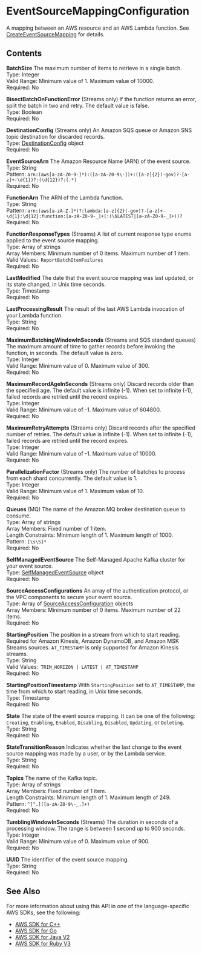 # EventSourceMappingConfiguration<a name="API_EventSourceMappingConfiguration"></a>

A mapping between an AWS resource and an AWS Lambda function\. See [CreateEventSourceMapping](API_CreateEventSourceMapping.md) for details\.

## Contents<a name="API_EventSourceMappingConfiguration_Contents"></a>

 **BatchSize**   <a name="SSS-Type-EventSourceMappingConfiguration-BatchSize"></a>
The maximum number of items to retrieve in a single batch\.  
Type: Integer  
Valid Range: Minimum value of 1\. Maximum value of 10000\.  
Required: No

 **BisectBatchOnFunctionError**   <a name="SSS-Type-EventSourceMappingConfiguration-BisectBatchOnFunctionError"></a>
\(Streams only\) If the function returns an error, split the batch in two and retry\. The default value is false\.  
Type: Boolean  
Required: No

 **DestinationConfig**   <a name="SSS-Type-EventSourceMappingConfiguration-DestinationConfig"></a>
\(Streams only\) An Amazon SQS queue or Amazon SNS topic destination for discarded records\.  
Type: [DestinationConfig](API_DestinationConfig.md) object  
Required: No

 **EventSourceArn**   <a name="SSS-Type-EventSourceMappingConfiguration-EventSourceArn"></a>
The Amazon Resource Name \(ARN\) of the event source\.  
Type: String  
Pattern: `arn:(aws[a-zA-Z0-9-]*):([a-zA-Z0-9\-])+:([a-z]{2}(-gov)?-[a-z]+-\d{1})?:(\d{12})?:(.*)`   
Required: No

 **FunctionArn**   <a name="SSS-Type-EventSourceMappingConfiguration-FunctionArn"></a>
The ARN of the Lambda function\.  
Type: String  
Pattern: `arn:(aws[a-zA-Z-]*)?:lambda:[a-z]{2}(-gov)?-[a-z]+-\d{1}:\d{12}:function:[a-zA-Z0-9-_]+(:(\$LATEST|[a-zA-Z0-9-_]+))?`   
Required: No

 **FunctionResponseTypes**   <a name="SSS-Type-EventSourceMappingConfiguration-FunctionResponseTypes"></a>
\(Streams\) A list of current response type enums applied to the event source mapping\.  
Type: Array of strings  
Array Members: Minimum number of 0 items\. Maximum number of 1 item\.  
Valid Values:` ReportBatchItemFailures`   
Required: No

 **LastModified**   <a name="SSS-Type-EventSourceMappingConfiguration-LastModified"></a>
The date that the event source mapping was last updated, or its state changed, in Unix time seconds\.  
Type: Timestamp  
Required: No

 **LastProcessingResult**   <a name="SSS-Type-EventSourceMappingConfiguration-LastProcessingResult"></a>
The result of the last AWS Lambda invocation of your Lambda function\.  
Type: String  
Required: No

 **MaximumBatchingWindowInSeconds**   <a name="SSS-Type-EventSourceMappingConfiguration-MaximumBatchingWindowInSeconds"></a>
\(Streams and SQS standard queues\) The maximum amount of time to gather records before invoking the function, in seconds\. The default value is zero\.  
Type: Integer  
Valid Range: Minimum value of 0\. Maximum value of 300\.  
Required: No

 **MaximumRecordAgeInSeconds**   <a name="SSS-Type-EventSourceMappingConfiguration-MaximumRecordAgeInSeconds"></a>
\(Streams only\) Discard records older than the specified age\. The default value is infinite \(\-1\)\. When set to infinite \(\-1\), failed records are retried until the record expires\.  
Type: Integer  
Valid Range: Minimum value of \-1\. Maximum value of 604800\.  
Required: No

 **MaximumRetryAttempts**   <a name="SSS-Type-EventSourceMappingConfiguration-MaximumRetryAttempts"></a>
\(Streams only\) Discard records after the specified number of retries\. The default value is infinite \(\-1\)\. When set to infinite \(\-1\), failed records are retried until the record expires\.  
Type: Integer  
Valid Range: Minimum value of \-1\. Maximum value of 10000\.  
Required: No

 **ParallelizationFactor**   <a name="SSS-Type-EventSourceMappingConfiguration-ParallelizationFactor"></a>
\(Streams only\) The number of batches to process from each shard concurrently\. The default value is 1\.  
Type: Integer  
Valid Range: Minimum value of 1\. Maximum value of 10\.  
Required: No

 **Queues**   <a name="SSS-Type-EventSourceMappingConfiguration-Queues"></a>
 \(MQ\) The name of the Amazon MQ broker destination queue to consume\.   
Type: Array of strings  
Array Members: Fixed number of 1 item\.  
Length Constraints: Minimum length of 1\. Maximum length of 1000\.  
Pattern: `[\s\S]*`   
Required: No

 **SelfManagedEventSource**   <a name="SSS-Type-EventSourceMappingConfiguration-SelfManagedEventSource"></a>
The Self\-Managed Apache Kafka cluster for your event source\.  
Type: [SelfManagedEventSource](API_SelfManagedEventSource.md) object  
Required: No

 **SourceAccessConfigurations**   <a name="SSS-Type-EventSourceMappingConfiguration-SourceAccessConfigurations"></a>
An array of the authentication protocol, or the VPC components to secure your event source\.  
Type: Array of [SourceAccessConfiguration](API_SourceAccessConfiguration.md) objects  
Array Members: Minimum number of 0 items\. Maximum number of 22 items\.  
Required: No

 **StartingPosition**   <a name="SSS-Type-EventSourceMappingConfiguration-StartingPosition"></a>
The position in a stream from which to start reading\. Required for Amazon Kinesis, Amazon DynamoDB, and Amazon MSK Streams sources\. `AT_TIMESTAMP` is only supported for Amazon Kinesis streams\.  
Type: String  
Valid Values:` TRIM_HORIZON | LATEST | AT_TIMESTAMP`   
Required: No

 **StartingPositionTimestamp**   <a name="SSS-Type-EventSourceMappingConfiguration-StartingPositionTimestamp"></a>
With `StartingPosition` set to `AT_TIMESTAMP`, the time from which to start reading, in Unix time seconds\.  
Type: Timestamp  
Required: No

 **State**   <a name="SSS-Type-EventSourceMappingConfiguration-State"></a>
The state of the event source mapping\. It can be one of the following: `Creating`, `Enabling`, `Enabled`, `Disabling`, `Disabled`, `Updating`, or `Deleting`\.  
Type: String  
Required: No

 **StateTransitionReason**   <a name="SSS-Type-EventSourceMappingConfiguration-StateTransitionReason"></a>
Indicates whether the last change to the event source mapping was made by a user, or by the Lambda service\.  
Type: String  
Required: No

 **Topics**   <a name="SSS-Type-EventSourceMappingConfiguration-Topics"></a>
The name of the Kafka topic\.  
Type: Array of strings  
Array Members: Fixed number of 1 item\.  
Length Constraints: Minimum length of 1\. Maximum length of 249\.  
Pattern: `^[^.]([a-zA-Z0-9\-_.]+)`   
Required: No

 **TumblingWindowInSeconds**   <a name="SSS-Type-EventSourceMappingConfiguration-TumblingWindowInSeconds"></a>
\(Streams\) The duration in seconds of a processing window\. The range is between 1 second up to 900 seconds\.  
Type: Integer  
Valid Range: Minimum value of 0\. Maximum value of 900\.  
Required: No

 **UUID**   <a name="SSS-Type-EventSourceMappingConfiguration-UUID"></a>
The identifier of the event source mapping\.  
Type: String  
Required: No

## See Also<a name="API_EventSourceMappingConfiguration_SeeAlso"></a>

For more information about using this API in one of the language\-specific AWS SDKs, see the following:
+  [AWS SDK for C\+\+](https://docs.aws.amazon.com/goto/SdkForCpp/lambda-2015-03-31/EventSourceMappingConfiguration) 
+  [AWS SDK for Go](https://docs.aws.amazon.com/goto/SdkForGoV1/lambda-2015-03-31/EventSourceMappingConfiguration) 
+  [AWS SDK for Java V2](https://docs.aws.amazon.com/goto/SdkForJavaV2/lambda-2015-03-31/EventSourceMappingConfiguration) 
+  [AWS SDK for Ruby V3](https://docs.aws.amazon.com/goto/SdkForRubyV3/lambda-2015-03-31/EventSourceMappingConfiguration) 